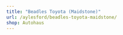 ```yaml
---
title: "Beadles Toyota (Maidstone)"
url: /aylesford/beadles-toyota-maidstone/
shop: Autohaus
---
```

